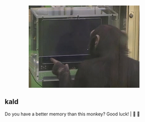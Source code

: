 <p align="center">
    <img src="screenshot.gif" />
</p>

## kald

Do you have a better memory than this monkey? Good luck! | 🙈 🙉
